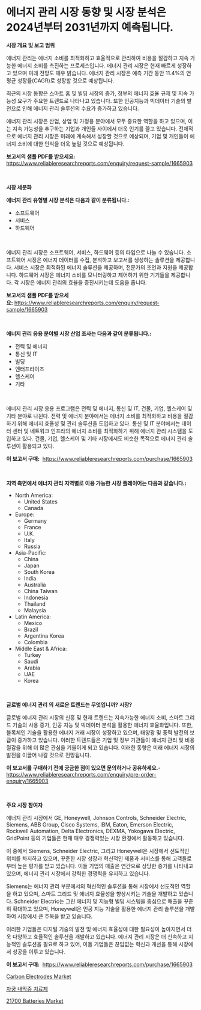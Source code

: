 <p><h1>에너지 관리 시장 동향 및 시장 분석은 2024년부터 2031년까지 예측됩니다.</h1></p><p><strong>시장 개요 및 보고 범위</strong></p>
<p><p>에너지 관리는 에너지 소비를 최적화하고 효율적으로 관리하여 비용을 절감하고 지속 가능한 에너지 소비를 촉진하는 프로세스입니다. 에너지 관리 시장은 현재 빠르게 성장하고 있으며 미래 전망도 매우 밝습니다. 에너지 관리 시장은 예측 기간 동안 11.4%의 연평균 성장률(CAGR)로 성장할 것으로 예상됩니다. </p><p>최근의 시장 동향은 스마트 홈 및 빌딩 시장의 증가, 정부의 에너지 효율 규제 및 지속 가능성 요구가 주요한 트렌드로 나타나고 있습니다. 또한 인공지능과 빅데이터 기술의 발전으로 인해 에너지 관리 솔루션의 수요가 증가하고 있습니다.</p><p>에너지 관리 시장은 산업, 상업 및 가정용 분야에서 모두 중요한 역할을 하고 있으며, 이는 지속 가능성을 추구하는 기업과 개인들 사이에서 더욱 인기를 끌고 있습니다. 전체적으로 에너지 관리 시장은 미래에 계속해서 성장할 것으로 예상되며, 기업 및 개인들이 에너지 소비에 대한 인식을 더욱 높일 것으로 예상됩니다.</p></p>
<p><strong>보고서의 샘플 PDF를 받으세요:</strong> <a href="https://www.reliableresearchreports.com/enquiry/request-sample/1665903">https://www.reliableresearchreports.com/enquiry/request-sample/1665903</a></p>
<p>&nbsp;</p>
<p><strong>시장 세분화</strong></p>
<p><strong>에너지 관리 유형별 시장 분석은 다음과 같이 분류됩니다.:</strong></p>
<p><ul><li>소프트웨어</li><li>서비스</li><li>하드웨어</li></ul></p>
<p>&nbsp;</p>
<p><p>에너지 관리 시장은 소프트웨어, 서비스, 하드웨어 등의 타입으로 나눌 수 있습니다. 소프트웨어 시장은 에너지 데이터를 수집, 분석하고 보고서를 생성하는 솔루션을 제공합니다. 서비스 시장은 최적화된 에너지 솔루션을 제공하며, 전문가의 조언과 지원을 제공합니다. 하드웨어 시장은 에너지 소비를 모니터링하고 제어하기 위한 기기들을 제공합니다. 각 시장은 에너지 관리의 효율을 증진시키는데 도움을 줍니다.</p></p>
<p><strong>보고서의 샘플 PDF를 받으세요:</strong>&nbsp;<a href="https://www.reliableresearchreports.com/enquiry/request-sample/1665903">https://www.reliableresearchreports.com/enquiry/request-sample/1665903</a></p>
<p>&nbsp;</p>
<p><strong> 에너지 관리 응용 분야별 시장 산업 조사는 다음과 같이 분류됩니다.:</strong></p>
<p><ul><li>전력 및 에너지</li><li>통신 및 IT</li><li>빌딩</li><li>엔터프라이즈</li><li>헬스케어</li><li>기타</li></ul></p>
<p>&nbsp;</p>
<p><p>에너지 관리 시장 응용 프로그램은 전력 및 에너지, 통신 및 IT, 건물, 기업, 헬스케어 및 기타 분야로 나뉜다. 전력 및 에너지 분야에서는 에너지 소비를 최적화하고 비용을 절감하기 위해 에너지 효율성 및 관리 솔루션을 도입하고 있다. 통신 및 IT 분야에서는 데이터 센터 및 네트워크 인프라의 에너지 소비를 최적화하기 위해 에너지 관리 시스템을 도입하고 있다. 건물, 기업, 헬스케어 및 기타 시장에서도 비슷한 목적으로 에너지 관리 솔루션이 활용되고 있다.</p></p>
<p><strong>이 보고서 구매:</strong>&nbsp; <a href="https://www.reliableresearchreports.com/purchase/1665903">https://www.reliableresearchreports.com/purchase/1665903</a></p>
<p>&nbsp;</p>
<p><strong>지역 측면에서 에너지 관리 지역별로 이용 가능한 시장 플레이어는 다음과 같습니다.:</strong></p>
<p><ul>
    <li>
        North America:
        <ul>
            <li>United States</li>
            <li>Canada</li>
        </ul>
    </li>
    <li>
        Europe:
        <ul>
            <li>Germany</li>
            <li>France</li>
            <li>U.K.</li>
            <li>Italy</li>
            <li>Russia</li>
        </ul>
    </li>
    <li>
        Asia-Pacific:
        <ul>
            <li>China</li>
            <li>Japan</li>
            <li>South Korea</li>
            <li>India</li>
            <li>Australia</li>
            <li>China Taiwan</li>
            <li>Indonesia</li>
            <li>Thailand</li>
            <li>Malaysia</li>
        </ul>
    </li>
    <li>
        Latin America:
        <ul>
            <li>Mexico</li>
            <li>Brazil</li>
            <li>Argentina Korea</li>
            <li>Colombia</li>
        </ul>
    </li>
    <li>
        Middle East & Africa:
        <ul>
            <li>Turkey</li>
            <li>Saudi</li>
            <li>Arabia</li>
            <li>UAE</li>
            <li>Korea</li>
        </ul>
    </li>
    </ul></p>
<p>&nbsp;</p>
<p><strong>글로벌 에너지 관리 의 새로운 트렌드는 무엇입니까? 시장?</strong></p>
<p><p>글로벌 에너지 관리 시장의 신흥 및 현재 트렌드는 지속가능한 에너지 소비, 스마트 그리드 기술의 사용 증가, 인공 지능 및 빅데이터 분석을 활용한 에너지 효율화입니다. 또한, 블록체인 기술을 활용한 에너지 거래 시장이 성장하고 있으며, 태양광 및 풍력 발전의 보급이 증가하고 있습니다. 이러한 트렌드들은 기업 및 정부 기관들이 에너지 관리 및 비용 절감을 위해 더 많은 관심을 기울이게 되고 있습니다. 이러한 동향은 미래 에너지 시장의 발전을 이끌어 나갈 것으로 전망됩니다.</p></p>
<p><strong>이 보고서를 구매하기 전에 궁금한 점이 있으면 문의하거나 공유하세요.</strong>- <a href="https://www.reliableresearchreports.com/enquiry/pre-order-enquiry/1665903">https://www.reliableresearchreports.com/enquiry/pre-order-enquiry/1665903</a></p>
<p>&nbsp;</p>
<p><strong>주요 시장 참여자</strong></p>
<p><p>에너지 관리 시장에서 GE, Honeywell, Johnson Controls, Schneider Electric, Siemens, ABB Group, Cisco Systems, IBM, Eaton, Emerson Electric, Rockwell Automation, Delta Electronics, DEXMA, Yokogawa Electric, GridPoint 등의 기업들은 현재 매우 경쟁력있는 시장 환경에서 활동하고 있습니다. </p><p>이 중에서 Siemens, Schneider Electric, 그리고 Honeywell은 시장에서 선도적인 위치를 차지하고 있으며, 꾸준한 시장 성장과 혁신적인 제품과 서비스를 통해 고객들로부터 높은 평가를 받고 있습니다. 이들 기업의 매출은 연간으로 상당한 증가를 나타내고 있으며, 에너지 관리 시장에서 강력한 경쟁력을 유지하고 있습니다.</p><p>Siemens는 에너지 관리 부문에서의 혁신적인 솔루션을 통해 시장에서 선도적인 역할을 하고 있으며, 스마트 그리드 및 에너지 효율성을 향상시키는 기술을 개발하고 있습니다. Schneider Electric는 그린 에너지 및 지능형 빌딩 시스템을 중심으로 매출을 꾸준히 확대하고 있으며, Honeywell은 인공 지능 기술을 활용한 에너지 관리 솔루션을 개발하여 시장에서 큰 주목을 받고 있습니다.</p><p>이러한 기업들은 디지털 기술의 발전 및 에너지 효율성에 대한 필요성이 높아지면서 더욱 다양하고 효율적인 솔루션을 개발하고 있습니다. 에너지 관리 시장은 더 신속하고 지능적인 솔루션을 필요로 하고 있어, 이들 기업들은 끊임없는 혁신과 개선을 통해 시장에서 성공을 이루고 있습니다.</p></p>
<p><strong>이 보고서 구매:</strong>&nbsp;&nbsp;<a href="https://www.reliableresearchreports.com/purchase/1665903">https://www.reliableresearchreports.com/purchase/1665903</a></p>
<p><p><a href="https://simplistic-meeting-7ee.notion.site/Carbon-Electrodes-Market-Offers-Provide-Insightful-Data-for-the-Time-Period-from-2024-to-2031-and-al-8fd2a732d8fa47468c825490f1618823">Carbon Electrodes Market</a></p><p><a href="https://github.com/darrellockm3ytan895656/Market-Research-Report-List-1/blob/main/707159815000.md">자궁 내막증 치료제</a></p><p><a href="https://github.com/Sinjinluong3e0awx2m195k76/Market-Research-Report-List-1/blob/main/21700-batteries-market.md">21700 Batteries Market</a></p></p>
